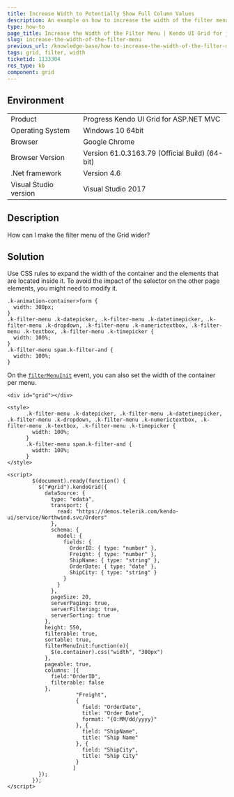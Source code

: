 ```yaml
---
title: Increase Width to Potentially Show Full Column Values
description: An example on how to increase the width of the filter menu in the Kendo UI Grid for ASP.NET MVC.
type: how-to
page_title: Increase the Width of the Filter Menu | Kendo UI Grid for jQuery
slug: increase-the-width-of-the-filter-menu
previous_url: /knowledge-base/how-to-increase-the-width-of-the-filter-menu
tags: grid, filter, width
ticketid: 1133304
res_type: kb
component: grid
---
```


## Environment

<table>
 <tr>
  <td>Product</td>
  <td>Progress Kendo UI Grid for ASP.NET MVC</td>
 </tr>
 <tr>
  <td>Operating System</td>
  <td>Windows 10 64bit</td>
 </tr>
 <tr>
  <td>Browser</td>
  <td>Google Chrome</td>
 </tr>
 <tr>
  <td>Browser Version</td>
  <td>Version 61.0.3163.79 (Official Build) (64-bit)</td>
 </tr>
 <tr>
  <td>.Net framework</td>
  <td>Version 4.6</td>
 </tr>
 <tr>
  <td>Visual Studio version</td>
  <td>Visual Studio 2017</td>
 </tr>
 <tr>
</table>


## Description

How can I make the filter menu of the Grid wider?

## Solution

Use CSS rules to expand the width of the container and the elements that are located inside it. To avoid the impact of the selector on the other page elements, you might need to modify it.

```
.k-animation-container>form {
  width: 300px;
}
.k-filter-menu .k-datepicker, .k-filter-menu .k-datetimepicker, .k-filter-menu .k-dropdown, .k-filter-menu .k-numerictextbox, .k-filter-menu .k-textbox, .k-filter-menu .k-timepicker {
  width: 100%;
}
.k-filter-menu span.k-filter-and {
  width: 100%;
}
```

On the [`filterMenuInit`](https://docs.telerik.com/kendo-ui/api/javascript/ui/grid/events/filtermenuinit) event, you can also set the width of the container per menu.  

```dojo
<div id="grid"></div>

<style>
      .k-filter-menu .k-datepicker, .k-filter-menu .k-datetimepicker, .k-filter-menu .k-dropdown, .k-filter-menu .k-numerictextbox, .k-filter-menu .k-textbox, .k-filter-menu .k-timepicker {
        width: 100%;
      }
      .k-filter-menu span.k-filter-and {
        width: 100%;
      }      
</style>

<script>
        $(document).ready(function() {
          $("#grid").kendoGrid({
            dataSource: {
              type: "odata",
              transport: {
                read: "https://demos.telerik.com/kendo-ui/service/Northwind.svc/Orders"
              },
              schema: {
                model: {
                  fields: {
                    OrderID: { type: "number" },
                    Freight: { type: "number" },
                    ShipName: { type: "string" },
                    OrderDate: { type: "date" },
                    ShipCity: { type: "string" }
                  }
                }
              },
              pageSize: 20,
              serverPaging: true,
              serverFiltering: true,
              serverSorting: true
            },
            height: 550,
            filterable: true,
            sortable: true,
            filterMenuInit:function(e){
              $(e.container).css("width", "300px")
            },
            pageable: true,
            columns: [{
              field:"OrderID",
              filterable: false
            },
                      "Freight",
                      {
                        field: "OrderDate",
                        title: "Order Date",
                        format: "{0:MM/dd/yyyy}"
                      }, {
                        field: "ShipName",
                        title: "Ship Name"
                      }, {
                        field: "ShipCity",
                        title: "Ship City"
                      }
                     ]
          });
        });
</script>
```
